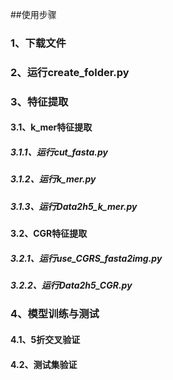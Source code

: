 ##使用步骤
### 1、下载文件
### 2、运行create_folder.py
### 3、特征提取
#### 3.1、k_mer特征提取
##### 3.1.1、运行cut_fasta.py
##### 3.1.2、运行k_mer.py
##### 3.1.3、运行Data2h5_k_mer.py
#### 3.2、CGR特征提取
##### 3.2.1、运行use_CGRS_fasta2img.py
##### 3.2.2、运行Data2h5_CGR.py
### 4、模型训练与测试
#### 4.1、5折交叉验证
#### 4.2、测试集验证


